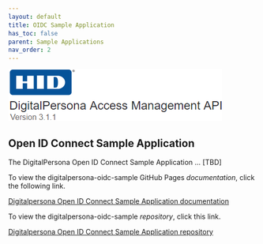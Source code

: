 ```yaml
---
layout: default
title: OIDC Sample Application
has_toc: false
parent: Sample Applications
nav_order: 2  
---
```


![](../assets/HID-logo.png) 

## Open ID Connect Sample Application

The DigitalPersona Open ID Connect Sample Application ... [TBD]

To view the digitalpersona-oidc-sample GitHub Pages *documentation*,  click the following link.

[Digitalpersona Open ID Connect Sample Application  documentation](https://lenhodgeman.github.io/digitalpersona-oidc-sample/)

To view the digitalpersona-oidc-sample *repository*,  click this link.

[Digitalpersona Open ID Connect Sample Application repository](https://github.com/LenHodgeman/digitalpersona-oidc-sample/)
